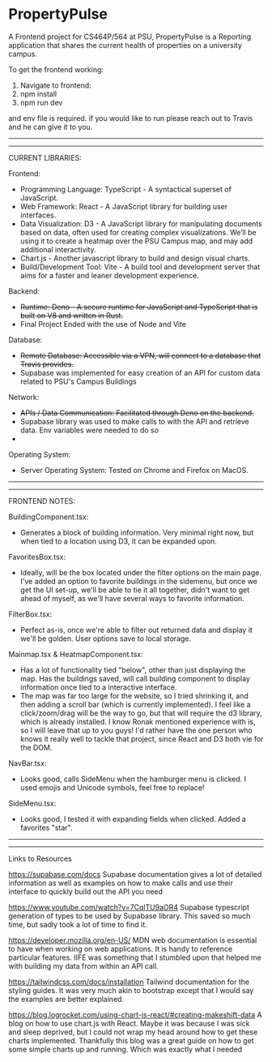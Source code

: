 # PropertyPulse

A Frontend project for CS464P/564 at PSU, PropertyPulse is a Reporting application that shares the current health of properties on a university campus.

To get the frontend working:

1. Navigate to frontend:
2. npm install
3. npm run dev

and env file is required. if you would like to run please reach out to Travis and he can give it to you.

---

---

CURRENT LIBRARIES:

Frontend:

- Programming Language: TypeScript - A syntactical superset of JavaScript.
- Web Framework: React - A JavaScript library for building user interfaces.
- Data Visualization: D3 - A JavaScript library for manipulating documents based on data, often used for creating complex visualizations. We’ll be using it to create a heatmap over the PSU Campus map, and may add additional interactivity.
- Chart.js - Another javascript library to build and design visual charts.
- Build/Development Tool: Vite - A build tool and development server that aims for a faster and leaner development experience.

Backend:

- ~~Runtime: Deno - A secure runtime for JavaScript and TypeScript that is built on V8 and written in Rust.~~
- Final Project Ended with the use of Node and Vite

Database:

- ~~Remote Database: Accessible via a VPN, will connect to a database that Travis provides.~~
- Supabase was implemented for easy creation of an API for custom data related to PSU's Campus Buildings

Network:

- ~~APIs / Data Communication: Facilitated through Deno on the backend.~~
- Supabase library was used to make calls to with the API and retrieve data. Env variables were needed to do so
- 

Operating System:

- Server Operating System: Tested on Chrome and Firefox on MacOS.

---

---

FRONTEND NOTES:

BuildingComponent.tsx:

- Generates a block of building information. Very minimal right now, but when tied to a location using D3, it can be expanded upon.

FavoritesBox.tsx:

- Ideally, will be the box located under the filter options on the main page. I've added an option to favorite buildings in the sidemenu, but once we get the UI set-up, we'll be able to tie it all together, didn't want to get ahead of myself, as we'll have several ways to favorite information.

FilterBox.tsx:

- Perfect as-is, once we're able to filter out returned data and display it we'll be golden. User options save to local storage.

Mainmap.tsx & HeatmapComponent.tsx:

- Has a lot of functionality tied "below", other than just displaying the map. Has the buildings saved, will call building component to display information once tied to a interactive interface.
- The map was far too large for the website, so I tried shrinking it, and then adding a scroll bar (which is currently implemented). I feel like a click/zoom/drag will be the way to go, but that will require the d3 library, which is already installed. I know Ronak mentioned experience with is, so I will leave that up to you guys! I'd rather have the one person who knows it really well to tackle that project, since React and D3 both vie for the DOM.

NavBar.tsx:

- Looks good, calls SideMenu when the hamburger menu is clicked. I used emojis and Unicode symbols, feel free to replace!

SideMenu.tsx:

- Looks good, I tested it with expanding fields when clicked. Added a favorites "star".

---

---

Links to Resources

https://supabase.com/docs
Supabase documentation gives a lot of detailed information as well as examples on how to make calls and use their interface to quickly build out the API you need

https://www.youtube.com/watch?v=7CqlTU9aOR4
Supabase typescript generation of types to be used by Supabase library. This saved so much time, but sadly took a lot of time to find it.

https://developer.mozilla.org/en-US/
MDN web documentation is essential to have when working on web applications. It is handy to reference particular features. IIFE was something that I stumbled upon that helped me with building my data from within an API call.

https://tailwindcss.com/docs/installation
Tailwind documentation for the styling guides. It was very much akin to bootstrap except that I would say the examples are better explained.

https://blog.logrocket.com/using-chart-js-react/#creating-makeshift-data
A blog on how to use chart.js with React. Maybe it was because I was sick and sleep deprived, but I could not wrap my head around how to get these charts implemented. Thankfully this blog was a great guide on how to get some simple charts up and running. Which was exactly what I needed
